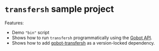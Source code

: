 # `transfersh` sample project

Features:

- Demo `"bin"` script
- Shows how to run `transfersh` programmatically using the [Gobot API](https://github.com/benallfree/gobot/tree/v1.0.0-alpha.34/docs/readme.md).
- Shows how to add [gobot-transfersh](https://www.npmjs.com/package/gobot-transfersh) as a version-locked dependency.
